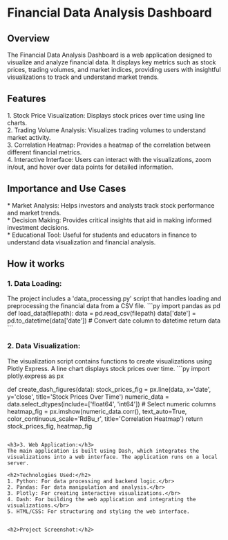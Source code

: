 <h1>Financial Data Analysis Dashboard</h1>

<h2>Overview</h2>
The Financial Data Analysis Dashboard is a web application designed to visualize and analyze financial data. It displays key metrics such as stock prices, trading volumes, and market indices, providing users with insightful visualizations to track and understand market trends.

<h2>Features</h2>
1. Stock Price Visualization: Displays stock prices over time using line charts.<br>
2. Trading Volume Analysis: Visualizes trading volumes to understand market activity.</br>
3. Correlation Heatmap: Provides a heatmap of the correlation between different financial metrics.</br>
4. Interactive Interface: Users can interact with the visualizations, zoom in/out, and hover over data points for detailed information.

<h2>Importance and Use Cases</h2>
* Market Analysis: Helps investors and analysts track stock performance and market trends.</br>
* Decision Making: Provides critical insights that aid in making informed investment decisions.</br>
* Educational Tool: Useful for students and educators in finance to understand data visualization and financial analysis.

<h2>How it works</h2>
<h3>1.  Data Loading:</h3>
The project includes a 'data_processing.py' script that handles loading and preprocessing the financial data from a CSV file.
```py
import pandas as pd
def load_data(filepath):
    data = pd.read_csv(filepath)
    data['date'] = pd.to_datetime(data['date'])  # Convert date column to datetime
    return data
```

<h3>2. Data Visualization:</h3>
The visualization script contains functions to create visualizations using Plotly Express. A line chart displays stock prices over time.
```py
import plotly.express as px

def create_dash_figures(data):
    stock_prices_fig = px.line(data, x='date', y='close', title='Stock Prices Over Time')
    numeric_data = data.select_dtypes(include=['float64', 'int64'])  # Select numeric columns
    heatmap_fig = px.imshow(numeric_data.corr(), text_auto=True, color_continuous_scale='RdBu_r', title='Correlation Heatmap')
    return stock_prices_fig, heatmap_fig
```

<h3>3. Web Application:</h3>
The main application is built using Dash, which integrates the visualizations into a web interface. The application runs on a local server.

<h2>Technologies Used:</h2>
1. Python: For data processing and backend logic.</br>
2. Pandas: For data manipulation and analysis.</br>
3. Plotly: For creating interactive visualizations.</br>
4. Dash: For building the web application and integrating the visualizations.</br>
5. HTML/CSS: For structuring and styling the web interface.


<h2>Project Screenshot:</h2>
